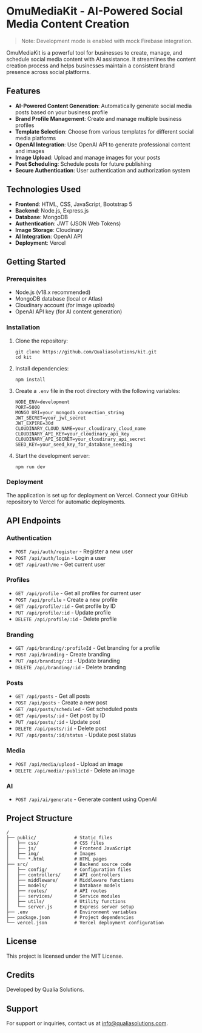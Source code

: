 # OmuMediaKit - AI-Powered Social Media Content Creation

> Note: Development mode is enabled with mock Firebase integration.

OmuMediaKit is a powerful tool for businesses to create, manage, and schedule social media content with AI assistance. It streamlines the content creation process and helps businesses maintain a consistent brand presence across social platforms.

## Features

- **AI-Powered Content Generation**: Automatically generate social media posts based on your business profile
- **Brand Profile Management**: Create and manage multiple business profiles
- **Template Selection**: Choose from various templates for different social media platforms
- **OpenAI Integration**: Use OpenAI API to generate professional content and images
- **Image Upload**: Upload and manage images for your posts
- **Post Scheduling**: Schedule posts for future publishing
- **Secure Authentication**: User authentication and authorization system

## Technologies Used

- **Frontend**: HTML, CSS, JavaScript, Bootstrap 5
- **Backend**: Node.js, Express.js
- **Database**: MongoDB
- **Authentication**: JWT (JSON Web Tokens)
- **Image Storage**: Cloudinary
- **AI Integration**: OpenAI API
- **Deployment**: Vercel

## Getting Started

### Prerequisites

- Node.js (v18.x recommended)
- MongoDB database (local or Atlas)
- Cloudinary account (for image uploads)
- OpenAI API key (for AI content generation)

### Installation

1. Clone the repository:
   ```
   git clone https://github.com/Qualiasolutions/kit.git
   cd kit
   ```

2. Install dependencies:
   ```
   npm install
   ```

3. Create a `.env` file in the root directory with the following variables:
   ```
   NODE_ENV=development
   PORT=5000
   MONGO_URI=your_mongodb_connection_string
   JWT_SECRET=your_jwt_secret
   JWT_EXPIRE=30d
   CLOUDINARY_CLOUD_NAME=your_cloudinary_cloud_name
   CLOUDINARY_API_KEY=your_cloudinary_api_key
   CLOUDINARY_API_SECRET=your_cloudinary_api_secret
   SEED_KEY=your_seed_key_for_database_seeding
   ```

4. Start the development server:
   ```
   npm run dev
   ```

### Deployment

The application is set up for deployment on Vercel. Connect your GitHub repository to Vercel for automatic deployments.

## API Endpoints

### Authentication
- `POST /api/auth/register` - Register a new user
- `POST /api/auth/login` - Login a user
- `GET /api/auth/me` - Get current user

### Profiles
- `GET /api/profile` - Get all profiles for current user
- `POST /api/profile` - Create a new profile
- `GET /api/profile/:id` - Get profile by ID
- `PUT /api/profile/:id` - Update profile
- `DELETE /api/profile/:id` - Delete profile

### Branding
- `GET /api/branding/:profileId` - Get branding for a profile
- `POST /api/branding` - Create branding
- `PUT /api/branding/:id` - Update branding
- `DELETE /api/branding/:id` - Delete branding

### Posts
- `GET /api/posts` - Get all posts
- `POST /api/posts` - Create a new post
- `GET /api/posts/scheduled` - Get scheduled posts
- `GET /api/posts/:id` - Get post by ID
- `PUT /api/posts/:id` - Update post
- `DELETE /api/posts/:id` - Delete post
- `PUT /api/posts/:id/status` - Update post status

### Media
- `POST /api/media/upload` - Upload an image
- `DELETE /api/media/:publicId` - Delete an image

### AI
- `POST /api/ai/generate` - Generate content using OpenAI

## Project Structure

```
/
├── public/              # Static files
│   ├── css/             # CSS files
│   ├── js/              # Frontend JavaScript
│   ├── img/             # Images
│   └── *.html           # HTML pages
├── src/                 # Backend source code
│   ├── config/          # Configuration files
│   ├── controllers/     # API controllers
│   ├── middleware/      # Middleware functions
│   ├── models/          # Database models
│   ├── routes/          # API routes
│   ├── services/        # Service modules
│   ├── utils/           # Utility functions
│   └── server.js        # Express server setup
├── .env                 # Environment variables
├── package.json         # Project dependencies
└── vercel.json          # Vercel deployment configuration
```

## License

This project is licensed under the MIT License.

## Credits

Developed by Qualia Solutions.

## Support

For support or inquiries, contact us at info@qualiasolutions.com. 